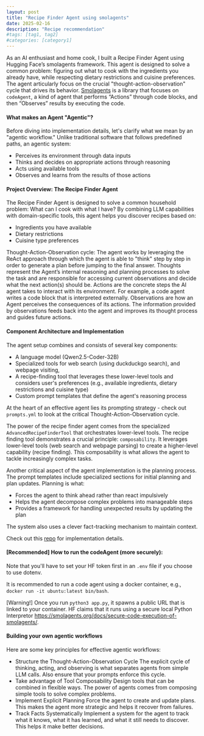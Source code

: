 ```yaml
---
layout: post
title: "Recipe Finder Agent using smolagents"
date: 2025-02-16
description: "Recipe recommendation"
#tags: [tag1, tag2]
#categories: [category1]
---
```


As an AI enthusiast and home cook, I built a Recipe Finder Agent using Hugging Face’s smolagents framework. This agent is designed to solve a common problem: figuring out what to cook with the ingredients you already have, while respecting dietary restrictions and cuisine preferences. The agent articularly focus on the crucial "thought-action-observation" cycle that drives its behavior. [Smolagents](https://github.com/huggingface/smolagents) is a library that focuses on `codeAgent`, a kind of agent that performs “Actions” through code blocks, and then “Observes” results by executing the code. 

#### What makes an Agent "Agentic"?
Before diving into implementation details, let's clarify what we mean by an "agentic workflow." Unlike traditional software that follows predefined paths, an agentic system:

- Perceives its environment through data inputs
- Thinks and decides on appropriate actions through reasoning
- Acts using available tools
- Observes and learns from the results of those actions

#### Project Overview: The Recipe Finder Agent
The Recipe Finder Agent is designed to solve a common household problem: What can I cook with what I have? By combining LLM capabilities with domain-specific tools, this agent helps you discover recipes based on:

- Ingredients you have available
- Dietary restrictions 
- Cuisine type preferences

Thought-Action-Observation cycle: 
The agent works by leveraging the ReAct approach through which the agent is able to "think" step by step in order to generate a plan before jumping to the final answer. Thoughts represent the Agent’s internal reasoning and planning processes to solve the task and are responsible for accessing current observations and decide what the next action(s) should be. Actions are the concrete steps the AI agent takes to interact with its environment. For example, a code agent writes a code block that is interpreted externally. Observations are how an Agent perceives the consequences of its actions. The information provided by observations feeds back into the agent and improves its thought process and guides future actions.

#### Component Architecture and Implementation 
The agent setup combines and consists of several key components:

- A language model (Qwen2.5-Coder-32B)
- Specialized tools for web search (using duckduckgo search), and webpage visiting, 
- A recipe-finding tool that leverages these lower-level tools and considers user's preferences (e.g., available ingredients, dietary restrictions and cuisine type)
- Custom prompt templates that define the agent's reasoning process

At the heart of an effective agent lies its prompting strategy - check out `prompts.yml` to look at the critical Thought-Action-Observation cycle. 

The power of the recipe finder agent comes from the specialized `AdvancedRecipeFinderTool` that orchestrates lower-level tools. The recipe finding tool demonstrates a crucial principle: `composability`. It leverages lower-level tools (web search and webpage parsing) to create a higher-level capability (recipe finding). This composability is what allows the agent to tackle increasingly complex tasks.

Another critical aspect of the agent implementation is the planning process. The prompt templates include specialized sections for initial planning and plan updates. Planning is what:
- Forces the agent to think ahead rather than react impulsively
- Helps the agent decompose complex problems into manageable steps
- Provides a framework for handling unexpected results by updating the plan

The system also uses a clever fact-tracking mechanism to maintain context. 

Check out this [repo](https://huggingface.co/spaces/vntnn/First_agent_template/tree/main) for implementation details. 

#### [Recommended] How to run the codeAgent (more securely):

Note that you'll have to set your HF token first in an `.env` file if you choose to use dotenv. 

It is recommended to run a code agent using a docker container, e.g., `docker run -it ubuntu:latest bin/bash`. 

[Warning!] Once you run `python3 app.py`, it spawns a public URL that is linked to your container. HF claims that it runs using a secure local Python Interpretor https://smolagents.org/docs/secure-code-execution-of-smolagents/. 

#### Building your own agentic workflows
Here are some key principles for effective agentic workflows:
- Structure the Thought-Action-Observation Cycle
The explicit cycle of thinking, acting, and observing is what separates agents from simple LLM calls. Also ensure that your prompts enforce this cycle.
- Take advantage of Tool Composability
Design tools that can be combined in flexible ways. The power of agents comes from composing simple tools to solve complex problems.
- Implement Explicit Planning
Force the agent to create and update plans. This makes the agent more strategic and helps it recover from failures.
- Track Facts Systematically
Implement a system for the agent to track what it knows, what it has learned, and what it still needs to discover. This helps it make better decisions. 